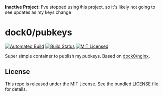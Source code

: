 **Inactive Project:** I've stopped using this project, so it's likely not going to see updates as my keys change

dock0/pubkeys
=======

[![Automated Build](https://img.shields.io/docker/build/dock0/pubkeys.svg)](https://hub.docker.com/r/dock0/pubkeys/)
[![Build Status](https://img.shields.io/travis/com/dock0/pubkeys.svg)](https://travis-ci.com/dock0/pubkeys)
[![MIT Licensed](http://img.shields.io/badge/license-MIT-green.svg)](https://tldrlegal.com/license/mit-license)

Super simple container to publish my pubkeys. Based on [dock0/nginx](https://github.com/dock0/nginx).

## License

This repo is released under the MIT License. See the bundled LICENSE file for details.

